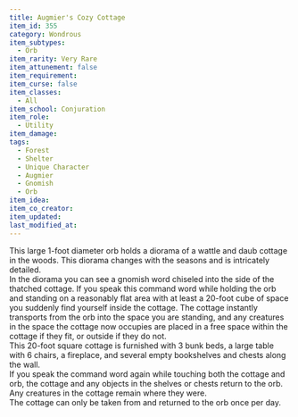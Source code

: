```yaml
---
title: Augmier's Cozy Cottage
item_id: 355
category: Wondrous
item_subtypes: 
  - Orb
item_rarity: Very Rare
item_attunement: false
item_requirement: 
item_curse: false
item_classes: 
  - All
item_school: Conjuration
item_role: 
  - Utility
item_damage: 
tags:
  - Forest
  - Shelter
  - Unique Character
  - Augmier
  - Gnomish
  - Orb
item_idea: 
item_co_creator: 
item_updated: 
last_modified_at: 
---
```


This large 1-foot diameter orb holds a diorama of a wattle and daub cottage in the woods. This diorama changes with the seasons and is intricately detailed.   
In the diorama you can see a gnomish word chiseled into the side of the thatched cottage. If you speak this command word while holding the orb and standing on a reasonably flat area with at least a 20-foot cube of space you suddenly find yourself inside the cottage. The cottage instantly transports from the orb into the space you are standing, and any creatures in the space the cottage now occupies are placed in a free space within the cottage if they fit, or outside if they do not.  
This 20-foot square cottage is furnished with 3 bunk beds, a large table with 6 chairs, a fireplace, and several empty bookshelves and chests along the wall.  
If you speak the command word again while touching both the cottage and orb, the cottage and any objects in the shelves or chests return to the orb. Any creatures in the cottage remain where they were.  
The cottage can only be taken from and returned to the orb once per day.
